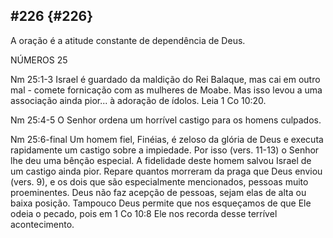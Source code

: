 ## #226 {#226}

A oração é a atitude constante de dependência de Deus.

NÚMEROS 25

Nm 25:1-3 Israel é guardado da maldição do Rei Balaque, mas cai em outro mal - comete fornicação com as mulheres de Moabe. Mas isso levou a uma associação ainda pior... à adoração de ídolos. Leia 1 Co 10:20.

Nm 25:4-5 O Senhor ordena um horrível castigo para os homens culpados.

Nm 25:6-final Um homem fiel, Finéias, é zeloso da glória de Deus e executa rapidamente um castigo sobre a impiedade. Por isso (vers. 11-13) o Senhor lhe deu uma bênção especial. A fidelidade deste homem salvou Israel de um castigo ainda pior. Repare quantos morreram da praga que Deus enviou (vers. 9), e os dois que são especialmente mencionados, pessoas muito proeminentes. Deus não faz acepção de pessoas, sejam elas de alta ou baixa posição. Tampouco Deus permite que nos esqueçamos de que Ele odeia o pecado, pois em 1 Co 10:8 Ele nos recorda desse terrível acontecimento.